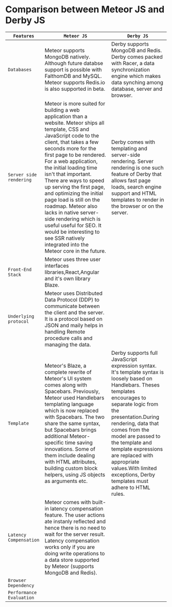 # Comparison between Meteor JS and Derby JS

|`Features`|`Meteor JS`|`Derby JS`|
|------------------|-----------|-----------|
|`Databases`| Meteor supports MongoDB natively. Although future databse support is possible with FalthomDB and MySQL. Meteor supports Redis.io is also supported in beta. | Derby supports MongoDB and Redis. Derby comes packed with Racer, a data synchronization engine which makes data synching among database, server and browser. |
|`Server side rendering`| Meteor is more suited for building a web application than a website. Meteor ships all template, CSS and JavaScript code to the client, that takes a few seconds more for the first page to be rendered. For a web application, the initial loading time isn't that important. There are ways to speed up serving the first page, and optimizing the initial page load is still on the roadmap. Meteor also lacks in native server-side rendering which is useful useful for SEO. It would be interesting to see SSR natively integrated into the Meteor core in the future.| Derby comes with templating and server-side rendering. Server rendering is one such feature of Derby that allows fast page loads, search engine support and HTML templates to render in the browser or on the server. |
|`Front-End Stack`| Meteor uses three user interfaces libraries,React,Angular and it's own library Blaze. |   |
|`Underlying protocol`| Meteor uses Distributed Data Protocol (DDP) to communicate between the client and the server. It is a protocol based on JSON and maily helps in handling Remote procedure calls and managing the data.  |   |
|`Template`| Meteor's Blaze, a complete rewrite of Meteor's UI system comes along with Spacebars. Previously, Meteor used Handlebars templating language which is now replaced with Spacebars. The two share the same syntax, but Spacebars brings additional Meteor-specific time saving innovations. Some of them include dealing with HTML attributes, building custom block helpers, using JS objects as arguments etc. | Derby supports full JavaScript expression syntax. It's template syntax is loosely based on Handlebars. Theses templates encourages to separate logic from the presentation.During rendering, data that comes from the model are passed to the template and template expressions are replaced with appropriate values.With limited exceptions, Derby templates must adhere to HTML rules.   |
|`Latency Compensation`| Meteor comes with built-in latency compensation feature. The user actions ate instanly reflected and hence there is no need to wait for the server result. Latency compensation works only if you are doing write operations to a data store supported by Meteor (supports MongoDB and Redis). |    |
|`Browser Dependency`|     |    |
|`Performance Evaluation`|     |    |
